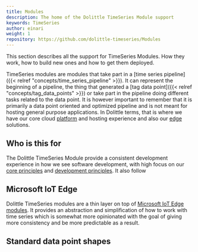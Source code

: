 ```yaml
---
title: Modules
description: The home of the Dolittle TimeSeries Module support
keywords: TimeSeries
author: einari
weight: 1
repository: https://github.com/dolittle-timeseries/Modules
---
```


This section describes all the support for TimeSeries Modules. How they work,
how to build new ones and how to get them deployed.

TimeSeries modules are modules that take part in a [time series pipeline]({{< relref "concepts/time_series_pipeline" >}}).
It can represent the beginning of a pipeline, the thing that generated a [tag data point]({{< relref "concepts/tag_data_points" >}})
or take part in the pipeline doing different tasks related to the data point.
It is however important to remember that it is primarily a data point oriented and optimized pipeline
and is not meant for hosting general purpose applications. In Dolittle terms, that is where
we have our core cloud [platform](/platform) and hosting experience and also our [edge](/edge) solutions.

## Who is this for

The Dolittle TimeSeries Module provide a consistent development experience in how we see software development, with
high focus on our [core principles](/contributing/guidelines/core_principles/) and [development principles](/contributing/guidelines/development_principles/).
It also follow 

## Microsoft IoT Edge

Dolittle TimeSeries modules are a thin layer on top of [Microsoft IoT Edge modules](https://docs.microsoft.com/en-us/azure/iot-edge/iot-edge-modules).
It provides an abstraction and simplification of how to work with time series which is somewhat more
opinionated with the goal of giving more consistency and be more predictable as a result.

## Standard data point shapes
